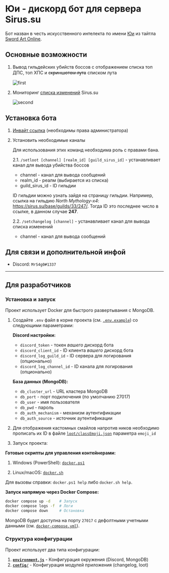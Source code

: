 # Юи - дискорд бот для сервера Sirus.su

Бот назван в честь искусственного интелекта по имени [Юи](https://sword-art-online.fandom.com/ru/wiki/%D0%AE%D0%B8) из тайтла [Sword Art Online](https://sword-art-online.fandom.com/ru/wiki/Sword_Art_Online_%D0%92%D0%B8%D0%BA%D0%B8).

## Основные возможности

1. Вывод гильдейских убийств боссов с отображением списка топ ДПС, топ ХПС и с̶к̶р̶и̶н̶ш̶о̶т̶о̶м̶ ̶л̶у̶т̶а списком лута

   ![first](./readme-files/first.png)

2. Мониторинг [списка изменений](https://sirus.su/statistic/changelog) Sirus.su

   ![second](./readme-files/second.png)

## Установка бота

1. [Инвайт ссылка](https://discord.com/api/oauth2/authorize?client_id=1048561255989919795&permissions=8&scope=bot%20applications.commands) (необходимы права администратора)

2. Установить необходимые каналы

   Для использования этих команд необходима роль с правами бана.

   2.1. `/setloot [channel] [realm_id] [guild_sirus_id]` - устанавливает канал для вывода убийства боссов

   - channel - канал для вывода сообщений
   - realm_id - реалм (выбирается из списка)
   - guild_sirus_id - ID гильдии

   ID гильдии можно узнать зайдя на страницу гильдии. Например, ссылка на гильдию _North Mythology-x4_: <https://sirus.su/base/guilds/33/247/>. Тогда ID это последнее число в ссылке, в данном случае **247**.

   2.2. `/setchangelog [channel]` - устанавливает канал для вывода списка изменений

   - channel - канал для вывода сообщений

## Для связи и дополнительной инфой

- Discord: `MrS4g0#1337`

---

## Для разработчиков

### Установка и запуск

Проект использует Docker для быстрого развертывания с MongoDB.

1. Создайте `.env` файл в корне проекта (см. [`.env.example`](.env.example)) со следующими параметрами:

   **Discord настройки:**

   - `discord_token` - токен _вашего_ дискорд бота
   - `discord_client_id` - ID клиента _вашего_ дискорд бота
   - `discord_log_guild_id` - ID сервера для логирования (опционально)
   - `discord_log_channel_id` - ID канала для логирования (опционально)

   **База данных (MongoDB):**

   - `db_cluster_url` - URL кластера MongoDB
   - `db_port` - порт подключения (по умолчанию 27017)
   - `db_user` - имя пользователя
   - `db_pwd` - пароль
   - `db_auth_mechanism` - механизм аутентификации
   - `db_auth_source` - источник аутентификации

2. Для отображения кастомных смайлов напротив ников необходимо прописать их ID в файле [`loot/classEmoji.json`](loot/classEmoji.json) параметра `emoji_id`

3. Запуск проекта:

**Готовые скрипты для управления контейнерами:**

1. Windows (PowerShell): [`docker.ps1`](docker.ps1)

2. Linux/macOS: [`docker.sh`](docker.sh)

Для вызовы справки: `docker.ps1 help` либо `docker.sh help`.

**Запуск напрямую через Docker Compose:**

```bash
docker compose up -d    # Запуск
docker compose logs -f  # Логи
docker compose down     # Остановка
```

MongoDB будет доступна на порту `27017` с дефолтными учетными данными (см. [`docker-compose.yml`](docker-compose.yml)).

### Структура конфигурации

Проект использует два типа конфигурации:

1. **[`environment.js`](environment.js)** - Конфигурация окружения (Discord, MongoDB)
2. **[`config/`](config/README.md)** - Конфигурация модулей приложения (changelog, loot)
